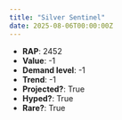 ```yaml
---
title: "Silver Sentinel"
date: 2025-08-06T00:00:00Z
---
```

- **RAP**: 2452
- **Value**: -1
- **Demand level**: -1
- **Trend**: -1
- **Projected?**: True
- **Hyped?**: True
- **Rare?**: True
